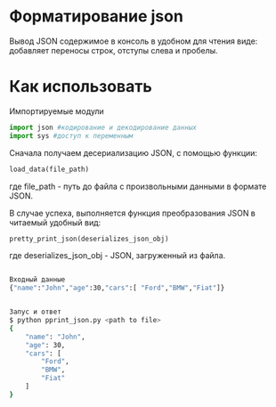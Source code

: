 # Форматирование json

Вывод JSON содержимое в консоль в удобном для чтения виде: добавляет переносы строк, отступы слева и пробелы.

# Как использовать

Импортируемые модули
```python
import json #кодирование и декодирование данных
import sys #доступ к переменным
```

Сначала получаем десериализацию JSON, с помощью функции:
```python
load_data(file_path)
```
где
  file_path - путь до файла с произвольными данными в формате JSON.

В случае успеха, выполняется функция преобразования JSON в читаемый удобный вид:
```python
pretty_print_json(deserializes_json_obj)
```
где
  deserializes_json_obj - JSON, загруженный из файла.

```bash

Входный данные
{"name":"John","age":30,"cars":[ "Ford","BMW","Fiat"]}
```

```bash

Запус и ответ
$ python pprint_json.py <path to file>
{
    "name": "John",
    "age": 30,
    "cars": [
        "Ford",
        "BMW",
        "Fiat"
    ]
}
```



